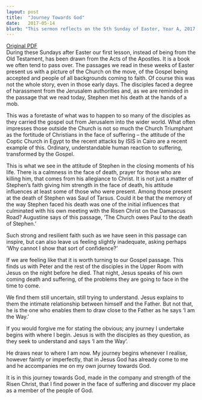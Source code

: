 ```yaml
---
layout: post
title:  "Journey Towards God"
date:   2017-05-14
blurb: "This sermon reflects on the 5th Sunday of Easter, Year A, 2017. It discusses the fortitude of Christians in the face of suffering, drawing on the example of Stephen's calmness and prayer in the face of death. The sermon also explores the intimate relationship between Jesus and the Father, and how Jesus is the 'Way' that enables believers to draw close to the Father."
---
```

[Original PDF](/assets/pdf/5ofeaster2017.pdf)    
During these Sundays after Easter our first lesson, instead of being from the Old Testament, has been drawn from the Acts of the Apostles. It is a book we often tend to pass over. The passages we read in these weeks of Easter present us with a picture of the Church on the move, of the Gospel being accepted and people of all backgrounds coming to faith. Of course this was not the whole story, even in those early days. The disciples faced a degree of harassment from the Jerusalem authorities and, as we are reminded in the passage that we read today, Stephen met his death at the hands of a mob.

This was a foretaste of what was to happen to so many of the disciples as they carried the gospel out from Jerusalem into the wider world. What often impresses those outside the Church is not so much the Church Triumphant as the fortitude of Christians in the face of suffering – the attitude of the Coptic Church in Egypt to the recent attacks by ISIS in Cairo are a recent example of this. Ordinary, understandable human reaction to suffering, transformed by the Gospel.

This is what we see in the attitude of Stephen in the closing moments of his life. There is a calmness in the face of death, prayer for those who are killing him, that comes from his allegiance to Christ. It is not just a matter of Stephen’s faith giving him strength in the face of death, his attitude influences at least some of those who were present. Among those present at the death of Stephen was Saul of Tarsus. Could it be that the memory of the way Stephen faced his death was one of the initial influences that culminated with his own meeting with the Risen Christ on the Damascus Road? Augustine says of this passage, ‘The Church owes Paul to the death of Stephen.’

Such strong and resilient faith such as we have seen in this passage can inspire, but can also leave us feeling slightly inadequate, asking perhaps ‘Why cannot I show that sort of confidence?’

If we are feeling like that it is worth turning to our Gospel passage. This finds us with Peter and the rest of the disciples in the Upper Room with Jesus on the night before he died. That night, Jesus speaks of his own coming death and suffering, of the problems they are going to face in the time to come.

We find them still uncertain, still trying to understand. Jesus explains to them the intimate relationship between himself and the Father. But not that, he is the one who enables them to draw close to the Father as he says ‘I am the Way.’

If you would forgive me for stating the obvious; any journey I undertake begins with where I begin. Jesus is with the disciples as they question, as they seek to understand and says ‘I am the Way’.

He draws near to where I am now. My journey begins whenever I realise, however faintly or imperfectly, that in Jesus God has already come to me and he accompanies me on my own journey towards God.

It is in this journey towards God, made in the company and strength of the Risen Christ, that I find power in the face of suffering and discover my place as a member of the people of God.
